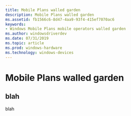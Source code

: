 ```yaml
---
title: Mobile Plans walled garden
description: Mobile Plans walled garden
ms.assetid: fb1566c6-8d47-4aa9-93f4-415ef7070ac6
keywords:
- Windows Mobile Plans mobile operators walled garden
ms.author: windowsdriverdev
ms.date: 07/31/2019
ms.topic: article
ms.prod: windows-hardware
ms.technology: windows-devices
---
```


# Mobile Plans walled garden

## blah

blah
